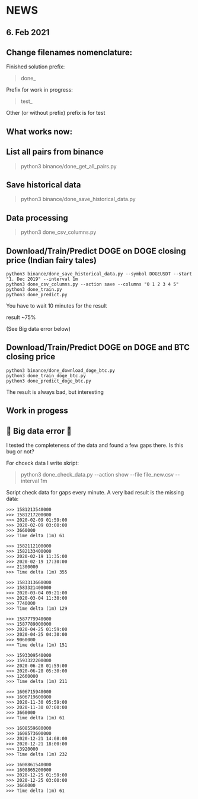 # NEWS
## 6. Feb 2021

## Change filenames nomenclature:

Finished solution prefix:
> done_

Prefix for work in progress:
> test_

Other (or without prefix) prefix is for test

## What works now:

## List all pairs from binance
> python3 binance/done_get_all_pairs.py

## Save historical data
> python3 binance/done_save_historical_data.py

## Data processing
> python3 done_csv_columns.py

## Download/Train/Predict DOGE on DOGE closing price (Indian fairy tales)
```
python3 binance/done_save_historical_data.py --symbol DOGEUSDT --start "1. Dec 2019" --interval 1m
python3 done_csv_columns.py --action save --columns "0 1 2 3 4 5"
python3 done_train.py
python3 done_predict.py
```
You have to wait 10 minutes for the result 

result ~75%

(See Big data error below)

## Download/Train/Predict DOGE on DOGE and BTC closing price
```
python3 binance/done_download_doge_btc.py
python3 done_train_doge_btc.py
python3 done_predict_doge_btc.py

```
The result is always bad, but interesting 

## Work in progess

## :red_circle: Big data error :red_circle:
I tested the completeness of the data and found a few gaps there.
Is this bug or not?

For chceck data I write skript:
> python3 done_check_data.py --action show --file file_new.csv --interval 1m

Script check data for gaps every minute.
A very bad result is the missing data:
```
>>> 1581213540000
>>> 1581217200000
>>> 2020-02-09 01:59:00
>>> 2020-02-09 03:00:00
>>> 3660000
>>> Time delta (1m) 61

>>> 1582112100000
>>> 1582133400000
>>> 2020-02-19 11:35:00
>>> 2020-02-19 17:30:00
>>> 21300000
>>> Time delta (1m) 355

>>> 1583313660000
>>> 1583321400000
>>> 2020-03-04 09:21:00
>>> 2020-03-04 11:30:00
>>> 7740000
>>> Time delta (1m) 129

>>> 1587779940000
>>> 1587789000000
>>> 2020-04-25 01:59:00
>>> 2020-04-25 04:30:00
>>> 9060000
>>> Time delta (1m) 151

>>> 1593309540000
>>> 1593322200000
>>> 2020-06-28 01:59:00
>>> 2020-06-28 05:30:00
>>> 12660000
>>> Time delta (1m) 211

>>> 1606715940000
>>> 1606719600000
>>> 2020-11-30 05:59:00
>>> 2020-11-30 07:00:00
>>> 3660000
>>> Time delta (1m) 61

>>> 1608559680000
>>> 1608573600000
>>> 2020-12-21 14:08:00
>>> 2020-12-21 18:00:00
>>> 13920000
>>> Time delta (1m) 232

>>> 1608861540000
>>> 1608865200000
>>> 2020-12-25 01:59:00
>>> 2020-12-25 03:00:00
>>> 3660000
>>> Time delta (1m) 61
```
